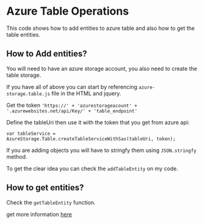 # Azure Table Operations
This code shows how to add entities to azure table and also how to get the table entities.

## How to Add entities?

You will need to have an azure storage account, you also need to create the table storage.

If you have all of above you can start by referencing `azure-storage.table.js` file in the HTML and jquery.

Get the token `'https://' + 'azurestorageacount' + '.azurewebsites.net/api/Key/' + 'table_endpoint'`

Define the tableUri then use it with the token that you get from azure api:

`var tableService = AzureStorage.Table.createTableServiceWithSas(tableUri, token);`

If you are adding objects you will have to stringfy them using `JSON.stringfy` method.

To get the clear idea you can check the `addTableEntity` on my code.

## How to get entities?


Check the `getTableEntity` function.

get more information [here](https://docs.microsoft.com/en-us/azure/cosmos-db/table-storage-overview)